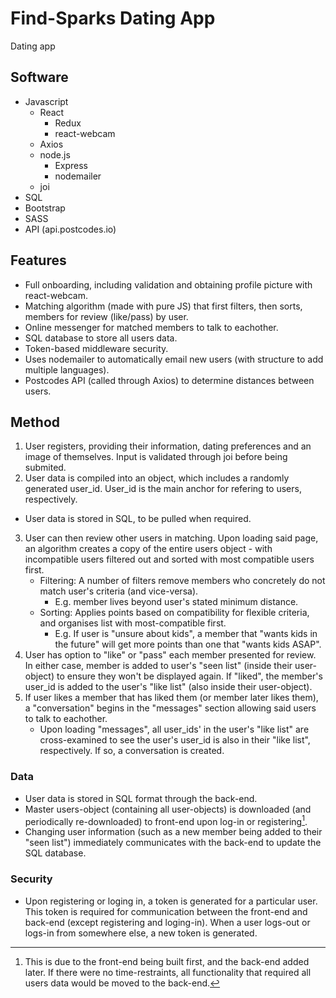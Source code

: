 # Find-Sparks Dating App

Dating app 

## Software

- Javascript
  - React
    - Redux
    - react-webcam
  - Axios
  - node.js
    - Express
    - nodemailer
  - joi 
- SQL
- Bootstrap
- SASS
- API (api.postcodes.io)

## Features

- Full onboarding, including validation and obtaining profile picture with react-webcam.
- Matching algorithm (made with pure JS) that first filters, then sorts, members for review (like/pass) by user.
- Online messenger for matched members to talk to eachother.
- SQL database to store all users data.
- Token-based middleware security.
- Uses nodemailer to automatically email new users (with structure to add multiple languages).
- Postcodes API (called through Axios) to determine distances between users.

## Method

1. User registers, providing their information, dating preferences and an image of themselves. Input is validated through joi before being submited.
2. User data is compiled into an object, which includes a randomly generated user_id. User_id is the main anchor for refering to users, respectively.
  - User data is stored in SQL, to be pulled when required.
3. User can then review other users in matching. Upon loading said page, an algorithm creates a copy of the entire users object - with incompatible users filtered out and sorted with most compatible users first.
    - Filtering: A number of filters remove members who concretely do not match user's criteria (and vice-versa). 
      - E.g. member lives beyond user's stated minimum distance.
    - Sorting: Applies points based on compatibility for flexible criteria, and organises list with most-compatible first.
      - E.g. If user is "unsure about kids", a member that "wants kids in the future" will get more points than one that "wants kids ASAP".
4. User has option to "like" or "pass" each member presented for review. In either case, member is added to user's "seen list" (inside their user-object) to ensure they won't be displayed again. If "liked", the member's user_id is added to the user's "like list" (also inside their user-object).
5.  If user likes a member that has liked them (or member later likes them), a "conversation" begins in the "messages" section allowing said users to talk to eachother. 
    - Upon loading "messages", all user_ids' in the user's "like list" are cross-examined to see the user's user_id is also in their "like list", respectively. If so, a conversation is created. 
 
 ### Data
 
 - User data is stored in SQL format through the back-end. 
 - Master users-object (containing all user-objects) is downloaded (and periodically re-downloaded) to front-end upon log-in or registering[^1].
 - Changing user information (such as a new member being added to their "seen list") immediately communicates with the back-end to update the SQL database. 

### Security

- Upon registering or loging in, a token is generated for a particular user. This token is required for communication between the front-end and back-end (except registering and loging-in). When a user logs-out or logs-in from somewhere else, a new token is generated.

[^1]: This is due to the front-end being built first, and the back-end added later. If there were no time-restraints, all functionality that required all users data would be moved to the back-end. 
